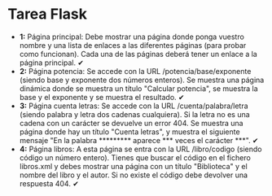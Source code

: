 # Tarea Flask

* **1:** Página principal: Debe mostrar una página donde ponga vuestro nombre y una lista de enlaces a las diferentes páginas (para probar como funcionan). Cada una de las páginas deberá tener un enlace a la página principal. ✔
* **2:** Página potencia: Se accede con la URL /potencia/base/exponente (siendo base y exponente dos números enteros). Se muestra una página dinámica donde se muestra un título "Calcular potencia", se muestra la base y el exponente y se muestra el resultado. ✔
* **3:** Página cuenta letras: Se accede con la URL /cuenta/palabra/letra (siendo palabra y letra dos cadenas cualquiera). Si la letra no es una cadena con un carácter se devuelve un error 404. Se muestra una página donde hay un título "Cuenta letras", y muestra el siguiente mensaje "En la palabra ********* aparece *** veces el carácter ***". ✔
* **4:** Página libros: A esta página se entra con la URL /libro/codigo (siendo código un número entero). Tienes que buscar el código en el fichero libros.xml y debes mostrar una página con un título "Biblioteca" y el nombre del libro y el autor. Si no existe el código debe devolver una respuesta 404. ✔
